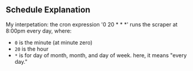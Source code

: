 ## Schedule Explanation

My interpetation: the cron expression '0 20 * * *' runs the scraper at 8:00pm every day, where:
- `0` is the minute (at minute zero)
- `20` is the hour
- `*` is for day of month, month, and day of week. here, it means "every day."

